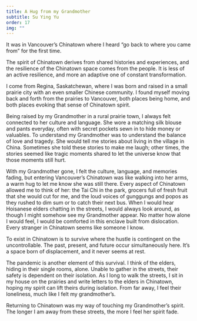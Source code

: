 ```yaml
---
title: A Hug from my Grandmother
subtitle: Su Ying Yu
order: 17
img: ""
---
```


It was in Vancouver’s Chinatown where I heard “go back to where you came from” for the first time.

The spirit of Chinatown derives from shared histories and experiences, and the resilience of the Chinatown space comes from the people. It is less of an active resilience, and more an adaptive one of constant transformation.

I come from Regina, Saskatchewan, where I was born and raised in a small prairie city with an even smaller Chinese community. I found myself moving back and forth from the prairies to Vancouver, both places being home, and both places evoking that sense of Chinatown spirit.

Being raised by my Grandmother in a rural prairie town, I always felt connected to her culture and language. She wore a matching silk blouse and pants everyday, often with secret pockets sewn in to hide money or valuables. To understand my Grandmother was to understand the balance of love and tragedy. She would tell me stories about living in the village in China. Sometimes she told these stories to make me laugh; other times, the stories seemed like tragic moments shared to let the universe know that those moments still hurt.

With my Grandmother gone, I felt the culture, language, and memories fading, but entering Vancouver’s Chinatown was like walking into her arms, a warm hug to let me know she was still there. Every aspect of Chinatown allowed me to think of her: the Tai Chi in the park, grocers full of fresh fruit that she would cut for me, and the loud voices of gunggungs and popos as they rushed to dim sum or to catch their next bus. When I would hear Hoisanese elders chatting in the streets, I would always look around, as though I might somehow see my Grandmother appear. No matter how alone I would feel, I would be comforted in this enclave built from dislocation. Every stranger in Chinatown seems like someone I know.

To exist in Chinatown is to survive where the hustle is contingent on the uncontrollable. The past, present, and future occur simultaneously here. It’s a space born of displacement, and it never seems at rest.

The pandemic is another element of this survival. I think of the elders, hiding in their single rooms, alone. Unable to gather in the streets, their safety is dependent on their isolation. As I long to walk the streets, I sit in my house on the prairies and write letters to the elders in Chinatown, hoping my spirit can lift theirs during isolation. From far away, I feel their loneliness, much like I felt my grandmother’s.

Returning to Chinatown was my way of touching my Grandmother’s spirit. The longer I am away from these streets, the more I feel her spirit fade.
